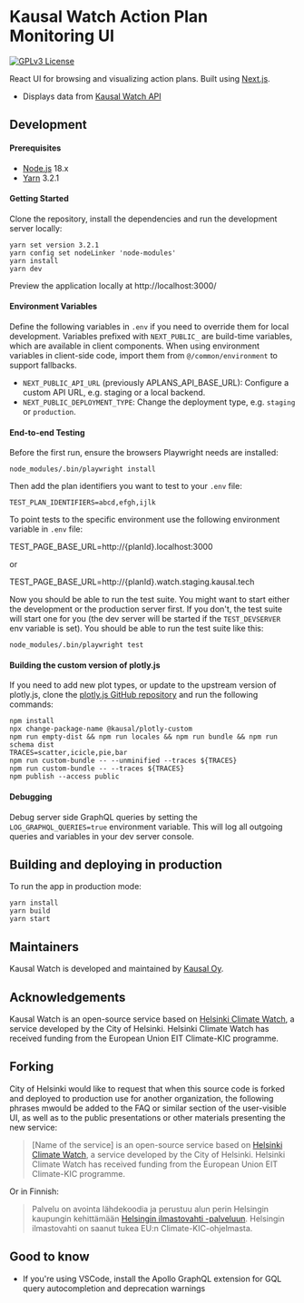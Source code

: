 # Kausal Watch Action Plan Monitoring UI

[![GPLv3 License](https://img.shields.io/badge/License-GPL%20v3-yellow.svg)](https://opensource.org/licenses/)

React UI for browsing and visualizing action plans. Built using [Next.js](https://nextjs.org).

- Displays data from [Kausal Watch API](https://github.com/kausaltech/kausal-watch)

## Development

#### Prerequisites

- [Node.js](https://nodejs.org/) 18.x
- [Yarn](https://yarnpkg.com/) 3.2.1

#### Getting Started

Clone the repository, install the dependencies and run the development server locally:

    yarn set version 3.2.1
    yarn config set nodeLinker 'node-modules'
    yarn install
    yarn dev

Preview the application locally at http://localhost:3000/

#### Environment Variables

Define the following variables in `.env` if you need to override them for local development.
Variables prefixed with `NEXT_PUBLIC_` are build-time variables, which are available in client components.
When using environment variables in client-side code, import them from `@/common/environment` to support fallbacks.

- `NEXT_PUBLIC_API_URL` (previously APLANS_API_BASE_URL): Configure a custom API URL, e.g. staging or a local backend.
- `NEXT_PUBLIC_DEPLOYMENT_TYPE`: Change the deployment type, e.g. `staging` or `production`.

#### End-to-end Testing

Before the first run, ensure the browsers Playwright needs are installed:

    node_modules/.bin/playwright install

Then add the plan identifiers you want to test to your `.env` file:

    TEST_PLAN_IDENTIFIERS=abcd,efgh,ijlk

To point tests to the specific environment use the following environment variable in `.env` file:

TEST_PAGE_BASE_URL=http://{planId}.localhost:3000

or

TEST_PAGE_BASE_URL=http://{planId}.watch.staging.kausal.tech

Now you should be able to run the test suite. You might want to start
either the development or the production server first. If you don't, the
test suite will start one for you (the dev server will be started if the
`TEST_DEVSERVER` env variable is set). You should be able to run the test
suite like this:

    node_modules/.bin/playwright test

#### Building the custom version of plotly.js

If you need to add new plot types, or update to the upstream version of plotly.js,
clone the [plotly.js GitHub repository](https://github.com/plotly/plotly.js) and
run the following commands:

    npm install
    npx change-package-name @kausal/plotly-custom
    npm run empty-dist && npm run locales && npm run bundle && npm run schema dist
    TRACES=scatter,icicle,pie,bar
    npm run custom-bundle -- --unminified --traces ${TRACES}
    npm run custom-bundle -- --traces ${TRACES}
    npm publish --access public

#### Debugging

Debug server side GraphQL queries by setting the `LOG_GRAPHQL_QUERIES=true` environment variable. This will log all outgoing queries and variables in your dev server console.

## Building and deploying in production

To run the app in production mode:

    yarn install
    yarn build
    yarn start

## Maintainers

Kausal Watch is developed and maintained by [Kausal Oy](https://kausal.tech/).

## Acknowledgements

Kausal Watch is an open-source service based on [Helsinki Climate Watch](https://github.com/City-of-Helsinki/cnh-ui), a service developed by the City of Helsinki. Helsinki Climate Watch has received funding from the European Union EIT Climate-KIC programme.

## Forking

City of Helsinki would like to request that when this source code is forked and deployed to production use for another organization, the following phrases mwould be added to the FAQ or similar section of the user-visible UI, as well as to the public presentations or other materials presenting the new service:

> [Name of the service] is an open-source service based on [Helsinki Climate Watch](https://github.com/City-of-Helsinki/cnh-ui), a service developed by the City of Helsinki. Helsinki Climate Watch has received funding from the European Union EIT Climate-KIC programme.

Or in Finnish:

> Palvelu on avointa lähdekoodia ja perustuu alun perin Helsingin kaupungin kehittämään [Helsingin ilmastovahti -palveluun](https://github.com/City-of-Helsinki/cnh-ui). Helsingin ilmastovahti on saanut tukea EU:n Climate-KIC-ohjelmasta.

## Good to know

- If you're using VSCode, install the Apollo GraphQL extension for GQL query autocompletion and deprecation warnings
